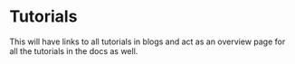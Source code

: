 # Tutorials

This will have links to all tutorials in blogs and act as an overview page for all the tutorials in the docs as well. 
